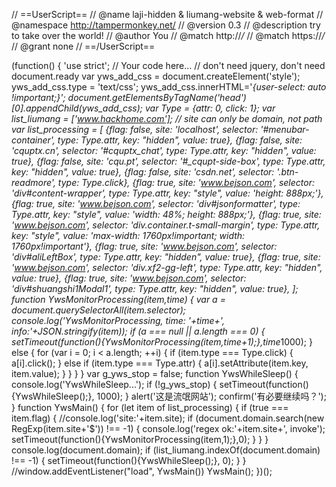 // ==UserScript==
// @name         laji-hidden & liumang-website & web-format
// @namespace    http://tampermonkey.net/
// @version      0.3
// @description  try to take over the world!
// @author       You
// @match        http://*/*
// @match        https://*/*
// @grant        none
// ==/UserScript==

(function() {
    'use strict';
    // Your code here...
    // don't need jquery, don't need document.ready
    var yws_add_css = document.createElement('style');
    yws_add_css.type = 'text/css';
    yws_add_css.innerHTML='*{user-select: auto !important;}';
    document.getElementsByTagName('head')[0].appendChild(yws_add_css);
    var Type = {attr: 0, click: 1};
    var list_liumang = ['www.hackhome.com'];
    // site can only be domain, not path
    var list_processing = [
                           {flag: false, site: 'localhost', selector: '#menubar-container', type: Type.attr, key: "hidden", value: true},
                           {flag: false, site: 'cquptx.cn', selector: '#cquptx_chat', type: Type.attr, key: "hidden", value: true},
                           {flag: false, site: 'cqu.pt', selector: '#_cqupt-side-box', type: Type.attr, key: "hidden", value: true},
                           {flag: false, site: 'csdn.net', selector: '.btn-readmore', type: Type.click},
                           {flag: true, site: 'www.bejson.com', selector: 'div#content-wrapper', type: Type.attr, key: "style", value: 'height: 888px;'},
                           {flag: true, site: 'www.bejson.com', selector: 'div#jsonformatter', type: Type.attr, key: "style", value: 'width: 48%; height: 888px;'},
                           {flag: true, site: 'www.bejson.com', selector: 'div.container.t-small-margin', type: Type.attr, key: "style", value: 'max-width: 1760px!important; width: 1760px!important'},
                           {flag: true, site: 'www.bejson.com', selector: 'div#aliLeftBox', type: Type.attr, key: "hidden", value: true},
                           {flag: true, site: 'www.bejson.com', selector: 'div.xf2-gg-left', type: Type.attr, key: "hidden", value: true},
                           {flag: true, site: 'www.bejson.com', selector: 'div#shuangshi1Modal1', type: Type.attr, key: "hidden", value: true},
                    ];
    function YwsMonitorProcessing(item,time) {
        var a = document.querySelectorAll(item.selector);
        console.log('YwsMonitorProcessing, time: '+time+', info:'+JSON.stringify(item));
        if (a === null || a.length === 0) {
            setTimeout(function(){YwsMonitorProcessing(item,time+1);},time*1000);
        } else {
            for (var i = 0; i < a.length; ++i) {
                if (item.type === Type.click) {
                    a[i].click();
                } else if (item.type === Type.attr) {
                    a[i].setAttribute(item.key, item.value);
                }
            }
        }
    }
    var g_yws_stop = false;
    function YwsWhileSleep() {
        console.log('YwsWhileSleep...');
        if (!g_yws_stop) {
            setTimeout(function(){YwsWhileSleep();}, 1000);
        }
        alert('这是流氓网站');
        confirm('有必要继续吗？');
    }
    function YwsMain() {
        for (let item of list_processing) {
            if (true === item.flag) {
                //console.log('site:'+item.site);
                if (document.domain.search(new RegExp(item.site+'\$')) !== -1) {
                    console.log('regex ok:'+item.site+', invoke');
                    setTimeout(function(){YwsMonitorProcessing(item,1);},0);
                }
            }
        }
        console.log(document.domain);
        if (list_liumang.indexOf(document.domain) !== -1) {
            setTimeout(function(){YwsWhileSleep();}, 0);
        }
    }
    //window.addEventListener("load", YwsMain())
    YwsMain();
})();